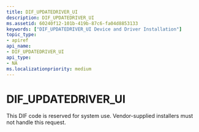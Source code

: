 ```yaml
---
title: DIF_UPDATEDRIVER_UI
description: DIF_UPDATEDRIVER_UI
ms.assetid: 60240f12-101b-419b-87c6-fa04d8853133
keywords: ["DIF_UPDATEDRIVER_UI Device and Driver Installation"]
topic_type:
- apiref
api_name:
- DIF_UPDATEDRIVER_UI
api_type:
- NA
ms.localizationpriority: medium
---
```


# DIF_UPDATEDRIVER_UI


This DIF code is reserved for system use. Vendor-supplied installers must not handle this request.

 

 





